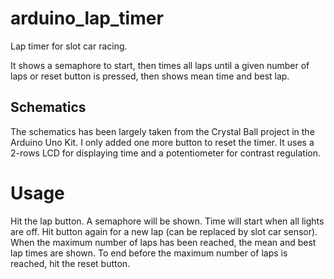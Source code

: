 # arduino_lap_timer

Lap timer for slot car racing.

It shows a semaphore to start, then times all laps until a given number of laps or reset button is pressed, then shows mean time and best lap.

## Schematics

The schematics has been largely taken from the Crystal Ball project in the Arduino Uno Kit.
I only added one more button to reset the timer.
It uses a 2-rows LCD for displaying time and a potentiometer for contrast regulation.

# Usage

Hit the lap button.
A semaphore will be shown.
Time will start when all lights are off. Hit button again for a new lap (can be replaced by slot car sensor).
When the maximum number of laps has been reached, the mean and best lap times are shown.
To end before the maximum number of laps is reached, hit the reset button.
